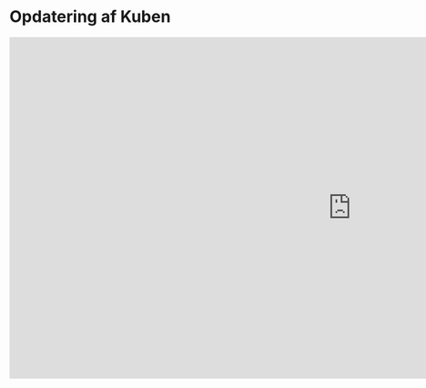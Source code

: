 # Opdatering af Kuben

<!-- Embed iFrame. word-doc: "CHRU_HRKube_opdatering.docx" på OneDrive-->
<center>
<iframe src="https://regionh-my.sharepoint.com/personal/tanja_olsen_la_cour_regionh_dk/_layouts/15/Doc.aspx?sourcedoc={ce5a2861-0de3-4324-a987-609d3764cb62}&amp;action=embedview&amp;wdPrint=0&amp;wdEmbedCode=0" width="1200" height="600" frameborder="0">This is an embedded <a target="_blank" href="https://office.com">Microsoft Office</a> document, powered by <a target="_blank" href="https://office.com/webapps">Office</a>.</iframe>
</center>

<!-- Udkommenteret til fordel for iFrame
## Generelt flow
![Flow](https://raw.githubusercontent.com/DataOgDigitalisering/dokumentation/master/Images/OpdateringKube.png)

## Kuben
Når der skal lægges ændringer op i selve kube-definitionen, så kontaktes CØK (Morten & Christopher), der så vil overføre Kube-definitionerne fra udviklingsserveren til produktionsserveren.
NB: Her er det vigtigt, at man sørger for at overføre evt. nye tabeller eller views fra udviklingsserveren til produktionsserveren, da Kuben ellers vil fejle, når den skal genberegnes. 

## Tabeller
Udover at en ny Kube-definition vil fejle i produktion uden en evt. ny tabel, så skal man være opmærksom på om en ny tabel bliver opdateret dagligt. 

Igen er det CØK, der skal sørge for at den nye tabel bliver er med i deres daglige SQL-job, der opdaterer alle tabellerne.
Tabellerne i udviklingsserveren opdateres ikke af sig selv. De opdateres manuelt ved behov ved at kopiere data fra produktionsserveren og overskrive den eksisterende data i udviklingsserveren. 
Script til at tjekke om tabeller er ens i PROD og UDV.
SØREN laver ændringer til COKP1, hvorefter Morten og Christopher overfører dem i deres daglige job til PROD.
## Views
Ændringer I View-definitioner gøres enkeltvis.  Morten og Christopher får at vide hvilket VIEW er ændret. De kopierer den nye VIEW-def fra UDV og lægger den over i PROD.
Script til at tjekke om VIEWS er ens i PROD og UDV.
## PowerBI
Opdateringer og udvikling i PowerBI bør først laves i udviklingsserveren, og så derefter lagt op i produktionsserveren. Der er adgang til at gøre dette uden CØK’s indblanding. Nogle gange kan mindre opdateringer dog fortages direkte i produktionsserveren, hvorfor at BI-filen i Udviklingsserveren med jævne mellemrum overskrives med filen fra produktionen.
-->
